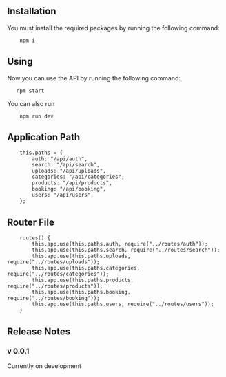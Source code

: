 Installation
------------

You must install the required packages by running the following command:

        npm i

Using
-----

Now you can use the API by running the following command:

       npm start

You can also run

        npm run dev

Application Path
-----------

        this.paths = {
            auth: "/api/auth",
            search: "/api/search",
            uploads: "/api/uploads",
            categories: "/api/categories",
            products: "/api/products",
            booking: "/api/booking",
            users: "/api/users",
        };

Router File
-----------

        routes() {
            this.app.use(this.paths.auth, require("../routes/auth"));
            this.app.use(this.paths.search, require("../routes/search"));
            this.app.use(this.paths.uploads, require("../routes/uploads"));
            this.app.use(this.paths.categories, require("../routes/categories"));
            this.app.use(this.paths.products, require("../routes/products"));
            this.app.use(this.paths.booking, require("../routes/booking"));
            this.app.use(this.paths.users, require("../routes/users"));
        }

Release Notes
-------------

### v 0.0.1

Currently on development

